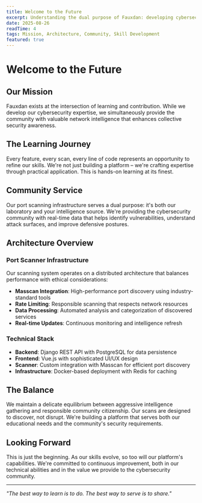 ```yaml
---
title: Welcome to the Future
excerpt: Understanding the dual purpose of Fauxdan: developing cybersecurity expertise while providing valuable intelligence to the community.
date: 2025-08-26
readTime: 4
tags: Mission, Architecture, Community, Skill Development
featured: true
---
```


# Welcome to the Future

## Our Mission

Fauxdan exists at the intersection of learning and contribution. While we develop our cybersecurity expertise, we simultaneously provide the community with valuable network intelligence that enhances collective security awareness.

## The Learning Journey

Every feature, every scan, every line of code represents an opportunity to refine our skills. We're not just building a platform – we're crafting expertise through practical application. This is hands-on learning at its finest.

## Community Service

Our port scanning infrastructure serves a dual purpose: it's both our laboratory and your intelligence source. We're providing the cybersecurity community with real-time data that helps identify vulnerabilities, understand attack surfaces, and improve defensive postures.

## Architecture Overview

### Port Scanner Infrastructure

Our scanning system operates on a distributed architecture that balances performance with ethical considerations:

- **Masscan Integration**: High-performance port discovery using industry-standard tools
- **Rate Limiting**: Responsible scanning that respects network resources
- **Data Processing**: Automated analysis and categorization of discovered services
- **Real-time Updates**: Continuous monitoring and intelligence refresh

### Technical Stack

- **Backend**: Django REST API with PostgreSQL for data persistence
- **Frontend**: Vue.js with sophisticated UI/UX design
- **Scanner**: Custom integration with Masscan for efficient port discovery
- **Infrastructure**: Docker-based deployment with Redis for caching

## The Balance

We maintain a delicate equilibrium between aggressive intelligence gathering and responsible community citizenship. Our scans are designed to discover, not disrupt. We're building a platform that serves both our educational needs and the community's security requirements.

## Looking Forward

This is just the beginning. As our skills evolve, so too will our platform's capabilities. We're committed to continuous improvement, both in our technical abilities and in the value we provide to the cybersecurity community.

---

*"The best way to learn is to do. The best way to serve is to share."*
